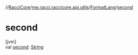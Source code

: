 //[RacciCore](../../../index.md)/[me.racci.raccicore.api.utils](../index.md)/[FormatLang](index.md)/[second](second.md)

# second

[jvm]\
val [second](second.md): [String](https://kotlinlang.org/api/latest/jvm/stdlib/kotlin/-string/index.html)
